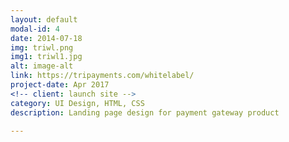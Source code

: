 ```yaml
---
layout: default
modal-id: 4
date: 2014-07-18
img: triwl.png
img1: triwl1.jpg
alt: image-alt
link: https://tripayments.com/whitelabel/
project-date: Apr 2017
<!-- client: launch site -->
category: UI Design, HTML, CSS
description: Landing page design for payment gateway product

---
```

